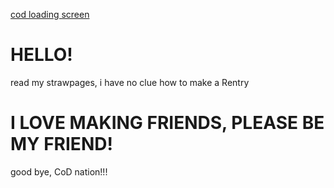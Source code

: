 [cod loading screen](https://github.com/user-attachments/assets/0549e8e1-6697-402e-a57f-81151f04c200)
# HELLO!
read my strawpages, i have no clue how to make a Rentry
# I LOVE MAKING FRIENDS, PLEASE BE MY FRIEND!
good bye, CoD nation!!!
